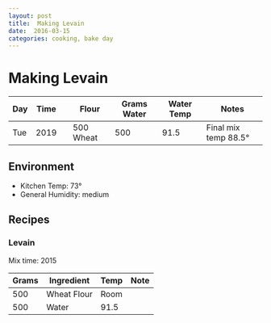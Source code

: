 ```yaml
---
layout: post
title:  Making Levain
date:  2016-03-15
categories: cooking, bake day
---
```


# Making Levain
  Day   | Time  |  | Flour    | Grams Water | Water Temp  | Notes
  -------|---------|-------|-----------------|-------------|-----------|-------
  Tue  | 2019  |   | 500 Wheat | 500    | 91.5      | Final mix temp 88.5&deg;

## Environment

  * Kitchen Temp: 73&deg;
  * General Humidity: medium
  
## Recipes

### Levain  

Mix time: 2015

  Grams     | Ingredient  | Temp  | Note
  ----------|-------------|-------|----------
  500       | Wheat Flour | Room  |
  500       | Water | 91.5 | 

